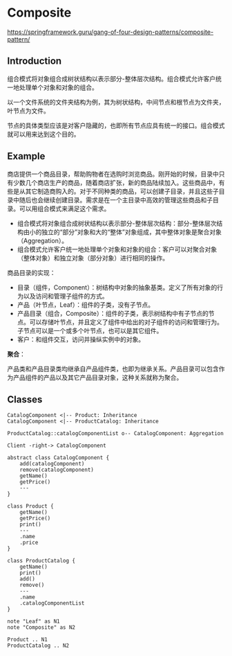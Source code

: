 # Composite

https://springframework.guru/gang-of-four-design-patterns/composite-pattern/

## Introduction

组合模式将对象组合成树状结构以表示部分-整体层次结构。组合模式允许客户统一地处理单个对象和对象的组合。

以一个文件系统的文件夹结构为例，其为树状结构，中间节点和根节点为文件夹，叶节点为文件。

节点的具体类型应该是对客户隐藏的，也即所有节点应具有统一的接口。组合模式就可以用来达到这个目的。

## Example

商店提供一个商品目录，帮助购物者在选购时浏览商品。刚开始的时候，目录中只有少数几个商店生产的商品，随着商店扩张，新的商品陆续加入。这些商品中，有些是从其它制造商购入的。对于不同种类的商品，可以创建子目录，并且这些子目录中随后也会继续创建目录。需求是在一个主目录中高效的管理这些商品和子目录。可以用组合模式来满足这个需求。

- 组合模式将对象组合成树状结构以表示部分-整体层次结构：部分-整体层次结构由小的独立的“部分”对象和大的“整体”对象组成，其中整体对象是聚合对象（Aggregation）。
- 组合模式允许客户统一地处理单个对象和对象的组合：客户可以对聚合对象（整体对象）和独立对象（部分对象）进行相同的操作。

商品目录的实现：

- 目录（组件，Component）：树结构中对象的抽象基类。定义了所有对象的行为以及访问和管理子组件的方式。
- 产品（叶节点，Leaf）：组件的子类，没有子节点。
- 产品目录（组合，Composite）：组件的子类，表示树结构中有子节点的节点。可以存储叶节点，并且定义了组件中给出的对子组件的访问和管理行为。子节点可以是一个或多个叶节点，也可以是其它组件。
- 客户：和组件交互，访问并操纵实例中的对象。

**聚合**：

产品类和产品目录类均继承自产品组件类，也即为继承关系。产品目录可以包含作为产品组件的产品以及其它产品目录对象，这种关系就称为聚合。

## Classes

```plantuml
CatalogComponent <|-- Product: Inheritance
CatalogComponent <|-- ProductCatalog: Inheritance

ProductCatalog::catalogComponentList o-- CatalogComponent: Aggregation

Client -right-> CatalogComponent

abstract class CatalogComponent {
    add(catalogComponent)
    remove(catalogComponent)
    getName()
    getPrice()
    ---
}

class Product {
    getName()
    getPrice()
    print()
    ---
    .name
    .price
}

class ProductCatalog {
    getName()
    print()
    add()
    remove()
    ---
    .name
    .catalogComponentList
}

note "Leaf" as N1
note "Composite" as N2

Product .. N1
ProductCatalog .. N2

```

